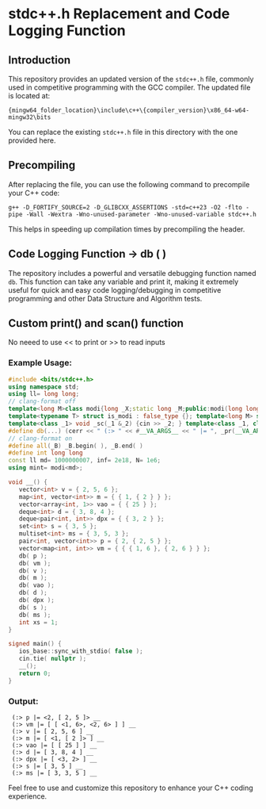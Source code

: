 # stdc++.h Replacement and Code Logging Function

## Introduction

This repository provides an updated version of the `stdc++.h` file, commonly used in competitive programming with the GCC compiler. The updated file is located at:

`{mingw64_folder_location}\include\c++\{compiler_version}\x86_64-w64-mingw32\bits`

You can replace the existing `stdc++.h` file in this directory with the one provided here.

## Precompiling

After replacing the file, you can use the following command to precompile your C++ code:

```bash/cmd
g++ -D_FORTIFY_SOURCE=2 -D_GLIBCXX_ASSERTIONS -std=c++23 -O2 -flto -pipe -Wall -Wextra -Wno-unused-parameter -Wno-unused-variable stdc++.h
```

This helps in speeding up compilation times by precompiling the header.

## Code Logging Function -> db ( )

The repository includes a powerful and versatile debugging function named `db`. This function can take any variable and print it, making it extremely useful for quick and easy code logging/debugging in competitive programming and other Data Structure and Algorithm tests.


## Custom print() and scan() function 

No neeed to use << to print or >> to read inputs 

### Example Usage:

```cpp
#include <bits/stdc++.h>
using namespace std;
using ll= long long;
// clang-format off
template<long M>class modi{long _X;static long _M;public:modi(long long _H = 0):_X(_H % _M) {if (_X < 0){_X += _M;}}static void set(long _J){_M = _J; }modi &operator+=(const modi &_O) { _X += _O._X; if(_X >= _M){_X -= _M;}return *this;}modi &operator-=(const modi &_O){_X -= _O._X;if(_X<0) {_X += _M; } return *this;}modi &operator*=(const modi &_O) { _X = (1LL * _X * _O._X) % _M; return *this;}friend modi operator+(const modi &_L, const modi &_R) { return modi(_L) += _R; }friend modi operator-(const modi &_L, const modi &_R) { return modi(_L) -= _R; }friend modi operator*(const modi &_L, const modi &_R) {return modi(_L) *= _R; }friend modi operator/(const modi &_L, const modi &_R) { return modi(_L) /= _R; }modi &operator/=(const modi &_O) { return *this *=_O.inv();}modi &operator++(){return *this += 1;}modi operator++(int) { modi _L = *this; ++(*this); return _L;}modi &operator--( ) { return (*this) -= 1; }modi operator--(int) { modi _L = *this; --(*this); return _L;}bool operator==(const modi &_O) const { return _X == _O._X; }bool operator!=(const modi &_O) const {return !(*this == _O);}bool operator<(const modi &_O)const{return _X < _O._X; }modi inv() const { return pow(_M - 2); }modi pow(int _Ex) const { assert(_Ex >= 0); modi _Bs = *this, _Rs = 1; for ( ; _Ex>0;_Ex>>= 1){if (_Ex&1){_Rs *= _Bs;}_Bs *= _Bs;}return _Rs;}friend ostream &operator<<(ostream &os,modi &m){return os << m._X; }long d() const{ return _X; } };template<long _Md>long modi<_Md>::_M = _Md;
template<typename T> struct is_modi : false_type {}; template<long M> struct is_modi<modi<M>> : true_type {}; template<class _1, class _2> ostream &operator<<(ostream &_X, const pair<_1, _2> &_P); template<typename _1T, typename... Ts> constexpr bool is_any_of = (is_same_v<_1T, Ts> || ...); template<typename _T1, typename = enable_if_t<!is_same_v<_T1, string> && !is_void_v<typename _T1::value_type>>> ostream &operator<<(ostream &_X, const _T1 &_V) {bool _3 = 0, _4 = 1, _5 = &_X == &cerr;_X << (_5 ? "[ " : "");for ( int j = 0; auto &_G1 : _V ) {_3 = is_any_of<decay_t<decltype(_G1)>, char, long long, int, bool, string> || is_modi<decay_t<decltype(_G1)>>::value;(!_3 || _4) ? _X << _G1 : _X << (_5 ? ", " : " ") << _G1;_4 = 0;}return _X << (_5 ? " ].." : (_3) ? "\n" : ""); } template<class _1, class _2> ostream &operator<<(ostream &_X, const pair<_1, _2> &_P) {bool _5 = &_X == &cerr;return _X << (_5 ? "<" : "") << _P.first << (_5 ? ", " : " ") << _P.second << (_5 ? "> " : ""); } template<class... Ts> void _pr(const Ts &..._) {((cerr << _ << " __ "), ...);cerr << '\n'; }
template<class _1> void _sc(_1 &_2) {cin >> _2; } template<class _1, class S> void _sc(pair<_1, S> &_3) {_sc(_3.first), _sc(_3.second); } template<class _1> void _sc(vector<_1> &_2) {for ( auto &i : _2 ) {_sc(i);} } template<typename... _5> void in(_5 &..._4) {(_sc(_4), ...); } template<typename T> void out(const T &_) {if constexpr ( is_same_v<T, char> ) {cout << _ << (_ == '\n' ? "" : " ");} else {cout << _ << (is_integral_v<T> || is_same_v<T, string> || is_modi<T>::value ? " " : "");} } template<typename... _F> void out(const _F &..._) {(out(_), ...); }
#define db(...) (cerr << " (:> " << #__VA_ARGS__ << " |= ", _pr(__VA_ARGS__))
// clang-format on
#define all(_B) _B.begin( ), _B.end( )
#define int long long
const ll md= 1000000007, inf= 2e18, N= 1e6;
using mint= modi<md>;

void __() {
   vector<int> v = { 2, 5, 6 };
   map<int, vector<int>> m = { { 1, { 2 } } };
   vector<array<int, 1>> vao = { { 25 } };
   deque<int> d = { 3, 8, 4 };
   deque<pair<int, int>> dpx = { { 3, 2 } };
   set<int> s = { 3, 5 };
   multiset<int> ms = { 3, 5, 3 };
   pair<int, vector<int>> p = { 2, { 2, 5 } };
   vector<map<int, int>> vm = { { { 1, 6 }, { 2, 6 } } };
   db( p );
   db( vm );
   db( v );
   db( m );
   db( vao );
   db( d );
   db( dpx );
   db( s );
   db( ms );
   int xs = 1;
}

signed main() {
   ios_base::sync_with_stdio( false );
   cin.tie( nullptr );
   __();
   return 0;
}
```

### Output:

```
 (:> p |= <2, [ 2, 5 ]> __
 (:> vm |= [ [ <1, 6>, <2, 6> ] ] __
 (:> v |= [ 2, 5, 6 ] __
 (:> m |= [ <1, [ 2 ]> ] __
 (:> vao |= [ [ 25 ] ] __
 (:> d |= [ 3, 8, 4 ] __
 (:> dpx |= [ <3, 2> ] __
 (:> s |= [ 3, 5 ] __
 (:> ms |= [ 3, 3, 5 ] __
```

Feel free to use and customize this repository to enhance your C++ coding experience.
